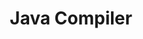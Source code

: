 ---
title: "Java Compiler"
link: "/javacompiler/"
excerpt: "As a course project, I build a Java Compiler that converts Java files to ARM files with most compiling techniques."
header:
  teaser: /images/compilerimage.jpg
---